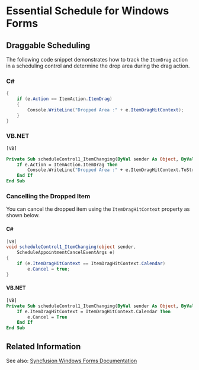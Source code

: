 <!--
source: image
domain: syncfusion-sdk
task: pdf-ocr-to-markdown
language: en (keep original; do not translate)
source_filename: page_065.jpeg
document_name: schedule
page_number: 065
page_id: schedule#page_065
product: Syncfusion Winforms
version: 11.4.0.26
timestamp: 2025-08-09T08:11:50Z
fidelity: lossless
-->

# Essential Schedule for Windows Forms

## Draggable Scheduling

The following code snippet demonstrates how to track the `ItemDrag` action in a scheduling control and determine the drop area during the drag action.

### C#

```csharp
{
    if (e.Action == ItemAction.ItemDrag)
    {
        Console.WriteLine("Dropped Area :" + e.ItemDragHitContext);
    }
}
```

### VB.NET

```vb
[VB]

Private Sub scheduleControl1_ItemChanging(ByVal sender As Object, ByVal e As ScheduleAppointmentCancelEventArgs)
    If e.Action = ItemAction.ItemDrag Then
        Console.WriteLine("Dropped Area :" + e.ItemDragHitContext.ToString())
    End If
End Sub
```

### Cancelling the Dropped Item

You can cancel the dropped item using the `ItemDragHitContext` property as shown below.

#### C#

```csharp
[VB]
void scheduleControl1_ItemChanging(object sender,
    ScheduleAppointmentCancelEventArgs e)
{
    if (e.ItemDragHitContext == ItemDragHitContext.Calendar)
        e.Cancel = true;
}
```

#### VB.NET

```vb
[VB]
Private Sub scheduleControl1_ItemChanging(ByVal sender As Object, ByVal e As ScheduleAppointmentCancelEventArgs)
    If e.ItemDragHitContext = ItemDragHitContext.Calendar Then
        e.Cancel = True
    End If
End Sub
```

## Related Information

See also: [Syncfusion Windows Forms Documentation](https://www.syncfusion.com/products/windowsforms)

<!-- tags: [schedule, windowsforms, itemdrag, itemdraghitcontext, cancelling, draganddrop, synchronize, functionality, eventactions] keywords: [schedulecontrol, itemdrag, itemdraghitcontext, draganddrop, cancellingdrag] -->